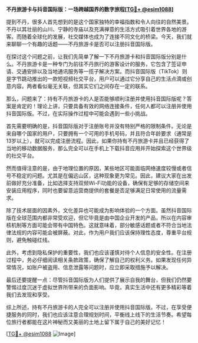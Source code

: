 **不丹旅游卡与抖音国际版：一场跨越国界的数字旅程[[TG💪+ @esim1088](https://t.me/s/esim1088)]**

提到不丹，很多人首先想到的是这个国家独特的幸福指数和令人向往的自然美景。不丹以其壮丽的山川、宁静的寺庙以及充满禅意的生活方式吸引着世界各地的游客。而随着全球化的发展，社交媒体也成为了连接不同文化的桥梁。今天，我们就来聊聊一个有趣的话题——不丹旅游卡是否可以注册抖音国际版。

在探讨这个问题之前，让我们先简单了解一下不丹旅游卡和抖音国际版分别是什么。不丹旅游卡是一种专门为前往不丹旅行的游客设计的服务，它包含了签证申请、交通安排以及当地通讯服务等一揽子解决方案。而抖音国际版（TikTok）则是字节跳动推出的一款短视频社交平台，用户可以通过它分享自己的生活点滴或创意内容。两者看似毫无关联，但其实它们之间存在一定的联系。

那么，问题来了：持有不丹旅游卡的人是否能够顺利注册并使用抖音国际版呢？答案是肯定的！理论上讲，只要具备有效的网络连接条件，任何人都可以注册并使用抖音国际版。不过，在实际操作过程中可能会遇到一些小挑战。

首先需要明确的是，抖音国际版对于注册账号并没有特别严格的限制条件。无论是来自哪个国家的用户，只要拥有一个可用的手机号码，并且符合年龄要求（通常是13岁以上），就可以完成注册流程。因此，如果你持有不丹旅游卡并且已经获得了当地的移动数据服务，那么完全可以在手机上下载抖音应用并开始探索这个世界级的社交平台。

然而值得注意的是，由于地理位置的原因，某些地区可能面临网络速度较慢或者信号不稳定的问题。尤其是在偏远山区，这种现象更为常见。因此，建议大家在出发前做好充分准备，比如选择支持双频Wi-Fi功能的设备，确保有足够的存储空间来安装应用程序，同时也要留意运营商提供的套餐是否足够满足日常使用的流量需求。

除了技术层面的因素外，文化差异也可能成为影响体验的一个方面。虽然抖音国际版在全球范围内都非常受欢迎，但它毕竟是由中国企业开发的产品，所以在内容审核机制等方面可能会带有中国特色。这就意味着，部分敏感话题或者不符合当地法律法规的内容可能会被屏蔽。对此，作为用户我们应该保持理性态度，尊重平台规则，避免触碰红线。

此外，考虑到隐私保护的重要性，我们也应该谨慎对待个人信息的安全性。在注册过程中，务必仔细阅读相关条款政策，确保了解自己的权利义务。如果发现任何异常情况，如账户被盗用、信息泄露等问题时，应立即采取措施予以解决。

最后还要提醒一点：尽管抖音国际版为人们提供了展示自我的舞台，但我们仍然要警惕过度沉迷于虚拟世界所带来的负面影响。毕竟，真实生活中还有更多精彩等着我们去发现和享受。

综上所述，持有不丹旅游卡的人完全可以注册并使用抖音国际版。不过，在享受便捷服务的同时，我们也应该注意合理规划时间，平衡线上线下的生活节奏。希望每位旅行者都能在这片神秘而又美丽的土地上留下属于自己的美好记忆！

[[TG💪+ @esim1088](https://t.me/s/esim1088) ![Image](https://i.postimg.cc/4NQfJmqS/Snipaste-2025-05-13-00-14-12.png)]